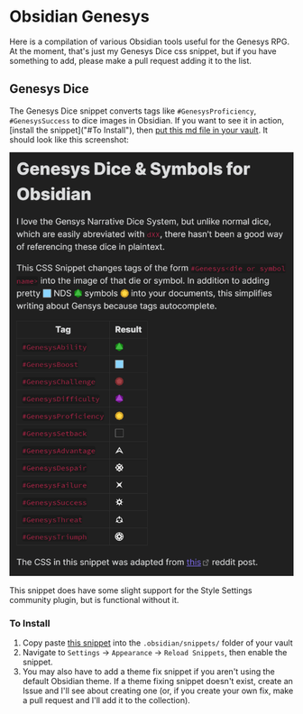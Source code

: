 # Obsidian Genesys

Here is a compilation of various Obsidian tools useful for the Genesys RPG. At the moment, that's just my Genesys Dice css snippet, but if you have something to add, please make a pull request adding it to the list. 

## Genesys Dice

The Genesys Dice snippet converts tags like `#GenesysProficiency`, `#GenesysSuccess` to dice images in Obsidian. If you want to see it in action, [install the snippet]("#To Install"), then [put this md file in your vault](./examples/GenesysDiceExample.md). It should look like this screenshot:

<a href="./examples/GenesysDiceExample.md"><img src="./examples/GenesysDiceExample.png"></a>

This snippet does have some slight support for the Style Settings community plugin, but is functional without it.

### To Install

1. Copy paste [this snippet](./snippets/GenesysDice/GenesysDice.css) into the `.obsidian/snippets/` folder of your vault
2. Navigate to `Settings` → `Appearance` → `Reload Snippets`, then enable the snippet.
3. You may also have to add a theme fix snippet if you aren't using the default Obsidian theme. If a theme fixing snippet doesn't exist, create an Issue and I'll see about creating one (or, if you create your own fix, make a pull request and I'll add it to the collection).

